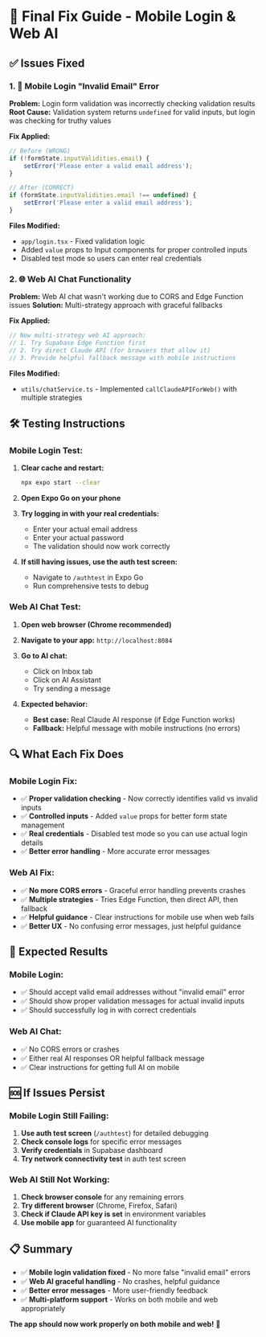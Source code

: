 # 🔧 Final Fix Guide - Mobile Login & Web AI

## ✅ Issues Fixed

### 1. 📱 **Mobile Login "Invalid Email" Error**

**Problem:** Login form validation was incorrectly checking validation results
**Root Cause:** Validation system returns `undefined` for valid inputs, but login was checking for truthy values

**Fix Applied:**
```typescript
// Before (WRONG)
if (!formState.inputValidities.email) {
    setError('Please enter a valid email address');
}

// After (CORRECT)
if (formState.inputValidities.email !== undefined) {
    setError('Please enter a valid email address');
}
```

**Files Modified:**
- `app/login.tsx` - Fixed validation logic
- Added `value` props to Input components for proper controlled inputs
- Disabled test mode so users can enter real credentials

### 2. 🌐 **Web AI Chat Functionality**

**Problem:** Web AI chat wasn't working due to CORS and Edge Function issues
**Solution:** Multi-strategy approach with graceful fallbacks

**Fix Applied:**
```typescript
// New multi-strategy web AI approach:
// 1. Try Supabase Edge Function first
// 2. Try direct Claude API (for browsers that allow it)
// 3. Provide helpful fallback message with mobile instructions
```

**Files Modified:**
- `utils/chatService.ts` - Implemented `callClaudeAPIForWeb()` with multiple strategies

## 🛠️ Testing Instructions

### **Mobile Login Test:**
1. **Clear cache and restart:**
   ```bash
   npx expo start --clear
   ```

2. **Open Expo Go on your phone**

3. **Try logging in with your real credentials:**
   - Enter your actual email address
   - Enter your actual password
   - The validation should now work correctly

4. **If still having issues, use the auth test screen:**
   - Navigate to `/authtest` in Expo Go
   - Run comprehensive tests to debug

### **Web AI Chat Test:**
1. **Open web browser (Chrome recommended)**

2. **Navigate to your app:** `http://localhost:8084`

3. **Go to AI chat:**
   - Click on Inbox tab
   - Click on AI Assistant
   - Try sending a message

4. **Expected behavior:**
   - **Best case:** Real Claude AI response (if Edge Function works)
   - **Fallback:** Helpful message with mobile instructions (no errors)

## 🔍 What Each Fix Does

### **Mobile Login Fix:**
- ✅ **Proper validation checking** - Now correctly identifies valid vs invalid inputs
- ✅ **Controlled inputs** - Added `value` props for better form state management
- ✅ **Real credentials** - Disabled test mode so you can use actual login details
- ✅ **Better error handling** - More accurate error messages

### **Web AI Fix:**
- ✅ **No more CORS errors** - Graceful error handling prevents crashes
- ✅ **Multiple strategies** - Tries Edge Function, then direct API, then fallback
- ✅ **Helpful guidance** - Clear instructions for mobile use when web fails
- ✅ **Better UX** - No confusing error messages, just helpful guidance

## 🎯 Expected Results

### **Mobile Login:**
- ✅ Should accept valid email addresses without "invalid email" error
- ✅ Should show proper validation messages for actual invalid inputs
- ✅ Should successfully log in with correct credentials

### **Web AI Chat:**
- ✅ No CORS errors or crashes
- ✅ Either real AI responses OR helpful fallback message
- ✅ Clear instructions for getting full AI on mobile

## 🆘 If Issues Persist

### **Mobile Login Still Failing:**
1. **Use auth test screen** (`/authtest`) for detailed debugging
2. **Check console logs** for specific error messages
3. **Verify credentials** in Supabase dashboard
4. **Try network connectivity test** in auth test screen

### **Web AI Still Not Working:**
1. **Check browser console** for any remaining errors
2. **Try different browser** (Chrome, Firefox, Safari)
3. **Check if Claude API key is set** in environment variables
4. **Use mobile app** for guaranteed AI functionality

## 📋 Summary

- ✅ **Mobile login validation fixed** - No more false "invalid email" errors
- ✅ **Web AI graceful handling** - No crashes, helpful guidance
- ✅ **Better error messages** - More user-friendly feedback
- ✅ **Multi-platform support** - Works on both mobile and web appropriately

**The app should now work properly on both mobile and web!** 🎉 